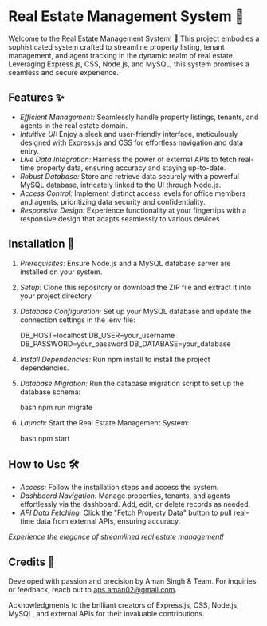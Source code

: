 # Real Estate Management System 🏡

Welcome to the Real Estate Management System! 🚀 This project embodies a sophisticated system crafted to streamline property listing, tenant management, and agent tracking in the dynamic realm of real estate. Leveraging Express.js, CSS, Node.js, and MySQL, this system promises a seamless and secure experience.

## Features ✨

- *Efficient Management:* Seamlessly handle property listings, tenants, and agents in the real estate domain.
- *Intuitive UI:* Enjoy a sleek and user-friendly interface, meticulously designed with Express.js and CSS for effortless navigation and data entry.
- *Live Data Integration:* Harness the power of external APIs to fetch real-time property data, ensuring accuracy and staying up-to-date.
- *Robust Database:* Store and retrieve data securely with a powerful MySQL database, intricately linked to the UI through Node.js.
- *Access Control:* Implement distinct access levels for office members and agents, prioritizing data security and confidentiality.
- *Responsive Design:* Experience functionality at your fingertips with a responsive design that adapts seamlessly to various devices.

## Installation 🚀

1. *Prerequisites:* Ensure Node.js and a MySQL database server are installed on your system.
2. *Setup:* Clone this repository or download the ZIP file and extract it into your project directory.
3. *Database Configuration:* Set up your MySQL database and update the connection settings in the .env file:

    
    DB_HOST=localhost
    DB_USER=your_username
    DB_PASSWORD=your_password
    DB_DATABASE=your_database
    

4. *Install Dependencies:* Run npm install to install the project dependencies.

5. *Database Migration:* Run the database migration script to set up the database schema:

    bash
    npm run migrate
    

6. *Launch:* Start the Real Estate Management System:

    bash
    npm start
    

## How to Use 🛠️

- *Access:* Follow the installation steps and access the system.
- *Dashboard Navigation:* Manage properties, tenants, and agents effortlessly via the dashboard. Add, edit, or delete records as needed.
- *API Data Fetching:* Click the "Fetch Property Data" button to pull real-time data from external APIs, ensuring accuracy.

*Experience the elegance of streamlined real estate management!*

## Credits 🙌

Developed with passion and precision by Aman Singh & Team. For inquiries or feedback, reach out to aps.aman02@gmail.com.

Acknowledgments to the brilliant creators of Express.js, CSS, Node.js, MySQL, and external APIs for their invaluable contributions.
